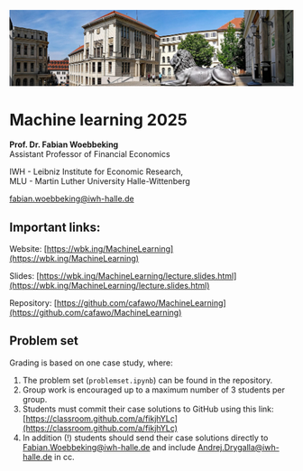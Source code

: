 ![head.png](res/head.jpg)

# Machine learning 2025


**Prof. Dr. Fabian Woebbeking**
</br>
Assistant Professor of Financial Economics

IWH - Leibniz Institute for Economic Research,
</br>
MLU - Martin Luther University Halle-Wittenberg

[fabian.woebbeking@iwh-halle.de](mailto:fabian.woebbeking@iwh-halle.de)

## Important links:

Website: [https://wbk.ing/MachineLearning](https://wbk.ing/MachineLearning)

Slides: [https://wbk.ing/MachineLearning/lecture.slides.html](https://wbk.ing/MachineLearning/lecture.slides.html)

Repository: [https://github.com/cafawo/MachineLearning](https://github.com/cafawo/MachineLearning)


## Problem set

Grading is based on one case study, where:

1. The problem set (`problemset.ipynb`) can be found in the repository.
2. Group work is encouraged up to a maximum number of 3 students per group. 
3. Students must commit their case solutions to GitHub using this link: [https://classroom.github.com/a/fikjhYLc](https://classroom.github.com/a/fikjhYLc)
4. In addition (!) students should send their case solutions directly to Fabian.Woebbeking@iwh-halle.de and include Andrej.Drygalla@iwh-halle.de in cc. 
